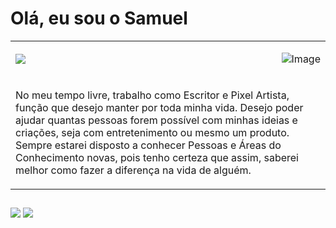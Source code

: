 # Olá, eu sou o Samuel



<table>
  <tr>
    <td>
      <picture>
        <source
          srcset="https://github-readme-stats.vercel.app/api?username=SamuelBP&show_icons=true&theme=radical"
          media="(prefers-color-scheme: dark)"
        />
        <source
          srcset="https://github-readme-stats.vercel.app/api?username=SamuelBP&show_icons=true"
          media="(prefers-color-scheme: light), (prefers-color-scheme: no-preference)"
        />
        <img src="https://github-readme-stats.vercel.app/api?username=SamuelBP&show_icons=true" />
      </picture>
    </td>
    <td>
      <p align="right">
        <img src="https://github.com/user-attachments/assets/e743e6fa-0263-47fd-9c04-3baacc9ed5da" alt="Image" />
      </p>
    </td>
  </tr>

  <tr>
    <td colspan="2">
      <p align="left">
        No meu tempo livre, trabalho como Escritor e Pixel Artista, função que desejo manter por toda minha vida. 
        Desejo poder ajudar quantas pessoas forem possível com minhas ideias e criações, seja com entretenimento ou mesmo um produto.
        Sempre estarei disposto a conhecer Pessoas e Áreas do Conhecimento novas, pois tenho certeza que assim, saberei melhor como fazer a diferença na vida de alguém.
      </p>
    </td>
  </tr>
  
</table>


  
  ##
 
  <div> 
    <a href = "mailto:samuelbpchawler@gmail.com"><img src="https://img.shields.io/badge/-Gmail-%23333?style=for-the-badge&logo=gmail&logoColor=white" target="_blank"></a>
    <a href="https://www.linkedin.com/in/samuelbp" target="_blank"><img src="https://img.shields.io/badge/-LinkedIn-%230077B5?style=for-the-badge&logo=linkedin&logoColor=white" target="_blank"></a> 
  
  </div>




